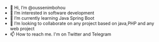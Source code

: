 - 👋 Hi, I’m @oussenimbohou
- 👀 I’m interested in software development
- 🌱 I’m currently learning Java Spring Boot
- 💞️ I’m looking to collaborate on any project based on java,PHP and any web project
- 📫 How to reach me. I'm on Twitter and Telegram

<!---
oussenimbohou/oussenimbohou is a ✨ special ✨ repository because its `README.md` (this file) appears on your GitHub profile.
You can click the Preview link to take a look at your changes.
--->
